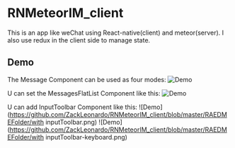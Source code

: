 # RNMeteorIM_client

This is an app like weChat using React-native(client) and meteor(server). I also use redux in the client side to manage state.


## Demo

The Message Component can be used as four modes:
![Demo](https://github.com/ZackLeonardo/RNMeteorIM_client/blob/master/RAEDMEFolder/Bubble.png)

U can set the MessagesFlatList Component like this:
![Demo](https://github.com/ZackLeonardo/RNMeteorIM_client/blob/master/RAEDMEFolder/Simulator%20Screen%20Shot%202017年7月21日%20上午10.28.03.png)

U can add InputToolbar Component like this:
![Demo](https://github.com/ZackLeonardo/RNMeteorIM_client/blob/master/RAEDMEFolder/with inputToolbar.png)
![Demo](https://github.com/ZackLeonardo/RNMeteorIM_client/blob/master/RAEDMEFolder/with inputToolbar-keyboard.png)
